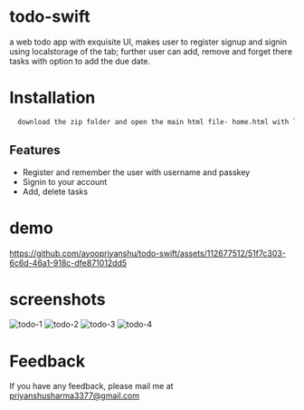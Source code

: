 # todo-swift
a web todo app with exquisite UI, makes user to register signup and signin using localstorage of the tab; further user can add, remove and forget there tasks with option to add the due date. 

# Installation

```bash
  download the zip folder and open the main html file- home.html with live server there you go then.
```

## Features

- Register and remember the user with username and passkey 
- Signin to your account
- Add, delete tasks

# demo

https://github.com/ayoopriyanshu/todo-swift/assets/112677512/51f7c303-6c6d-46a1-918c-dfe871012dd5

# screenshots
![todo-1](https://github.com/ayoopriyanshu/todo-swift/assets/112677512/e5ccfd46-18b2-4d8b-9cb9-7da9df65e774)
![todo-2](https://github.com/ayoopriyanshu/todo-swift/assets/112677512/96f322e6-0ba7-4f1b-9777-4352f15f5dac)
![todo-3](https://github.com/ayoopriyanshu/todo-swift/assets/112677512/eea74873-d1dc-4b2f-a88a-f71c6b0a40d9)
![todo-4](https://github.com/ayoopriyanshu/todo-swift/assets/112677512/65369a93-4762-4aaf-833d-eb9829c8b447)

# Feedback

If you have any feedback, please mail me at priyanshusharma3377@gmail.com
